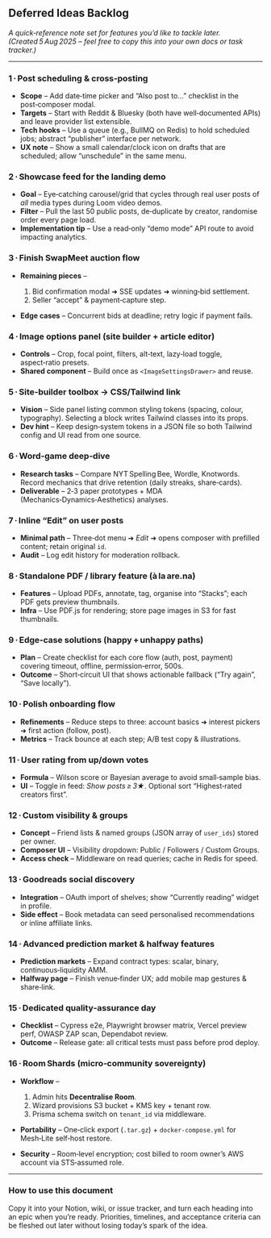 ## Deferred Ideas Backlog

*A quick‑reference note set for features you’d like to tackle later.*
*(Created 5 Aug 2025 – feel free to copy this into your own docs or task tracker.)*

---

### 1 · Post scheduling & cross‑posting

* **Scope** – Add date‑time picker and “Also post to…” checklist in the post‑composer modal.
* **Targets** – Start with Reddit & Bluesky (both have well‑documented APIs) and leave provider list extensible.
* **Tech hooks** – Use a queue (e.g., BullMQ on Redis) to hold scheduled jobs; abstract “publisher” interface per network.
* **UX note** – Show a small calendar/clock icon on drafts that are scheduled; allow “unschedule” in the same menu.

### 2 · Showcase feed for the landing demo

* **Goal** – Eye‑catching carousel/grid that cycles through real user posts of *all* media types during Loom video demos.
* **Filter** – Pull the last 50 public posts, de‑duplicate by creator, randomise order every page load.
* **Implementation tip** – Use a read‑only “demo mode” API route to avoid impacting analytics.

### 3 · Finish SwapMeet auction flow

* **Remaining pieces** –

  1. Bid confirmation modal ➜ SSE updates ➜ winning‑bid settlement.
  2. Seller “accept” & payment‑capture step.
* **Edge cases** – Concurrent bids at deadline; retry logic if payment fails.

### 4 · Image options panel (site builder + article editor)

* **Controls** – Crop, focal point, filters, alt‑text, lazy‑load toggle, aspect‑ratio presets.
* **Shared component** – Build once as `<ImageSettingsDrawer>` and reuse.

### 5 · Site‑builder toolbox → CSS/Tailwind link

* **Vision** – Side panel listing common styling tokens (spacing, colour, typography). Selecting a block writes Tailwind classes into its props.
* **Dev hint** – Keep design‑system tokens in a JSON file so both Tailwind config and UI read from one source.

### 6 · Word‑game deep‑dive

* **Research tasks** – Compare NYT Spelling Bee, Wordle, Knotwords. Record mechanics that drive retention (daily streaks, share‑cards).
* **Deliverable** – 2‑3 paper prototypes + MDA (Mechanics‑Dynamics‑Aesthetics) analyses.

### 7 · Inline “Edit” on user posts

* **Minimal path** – Three‑dot menu ➜ *Edit* ➜ opens composer with prefilled content; retain original `id`.
* **Audit** – Log edit history for moderation rollback.

### 8 · Standalone PDF / library feature (à la are.na)

* **Features** – Upload PDFs, annotate, tag, organise into “Stacks”; each PDF gets preview thumbnails.
* **Infra** – Use PDF.js for rendering; store page images in S3 for fast thumbnails.

### 9 · Edge‑case solutions (happy + unhappy paths)

* **Plan** – Create checklist for each core flow (auth, post, payment) covering timeout, offline, permission‑error, 500s.
* **Outcome** – Short‑circuit UI that shows actionable fallback (“Try again”, “Save locally”).

### 10 · Polish onboarding flow

* **Refinements** – Reduce steps to three: account basics ➜ interest pickers ➜ first action (follow, post).
* **Metrics** – Track bounce at each step; A/B test copy & illustrations.

### 11 · User rating from up/down votes

* **Formula** – Wilson score or Bayesian average to avoid small‑sample bias.
* **UI** – Toggle in feed: *Show posts ≥ 3★*. Optional sort “Highest‑rated creators first”.

### 12 · Custom visibility & groups

* **Concept** – Friend lists & named groups (JSON array of `user_ids`) stored per owner.
* **Composer UI** – Visibility dropdown: Public / Followers / Custom Groups.
* **Access check** – Middleware on read queries; cache in Redis for speed.

### 13 · Goodreads social discovery

* **Integration** – OAuth import of shelves; show “Currently reading” widget in profile.
* **Side effect** – Book metadata can seed personalised recommendations or inline affiliate links.

### 14 · Advanced prediction market & halfway features

* **Prediction markets** – Expand contract types: scalar, binary, continuous‑liquidity AMM.
* **Halfway page** – Finish venue‑finder UX; add mobile map gestures & share‑link.

### 15 · Dedicated quality‑assurance day

* **Checklist** – Cypress e2e, Playwright browser matrix, Vercel preview perf, OWASP ZAP scan, Dependabot review.
* **Outcome** – Release gate: all critical tests must pass before prod deploy.

### 16 · Room Shards (micro‑community sovereignty)

* **Workflow** –

  1. Admin hits **Decentralise Room**.
  2. Wizard provisions S3 bucket + KMS key + tenant row.
  3. Prisma schema switch on `tenant_id` via middleware.
* **Portability** – One‑click export (`.tar.gz`) + `docker‑compose.yml` for Mesh‑Lite self‑host restore.
* **Security** – Room‑level encryption; cost billed to room owner’s AWS account via STS‑assumed role.

---

### How to use this document

Copy it into your Notion, wiki, or issue tracker, and turn each heading into an epic when you’re ready. Priorities, timelines, and acceptance criteria can be fleshed out later without losing today’s spark of the idea.
